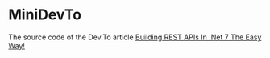 # MiniDevTo
The source code of the Dev.To article [Building REST APIs In .Net 7 The Easy Way!](https://dev.to/djnitehawk/building-rest-apis-in-net-6-the-easy-way-3h0d)
